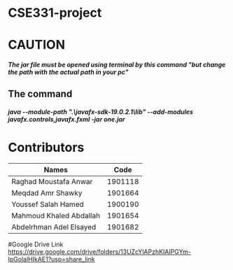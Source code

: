 # CSE331-project
# CAUTION
##### The jar file must be opened using terminal by this command "but change the path with the actual path in your pc"
## The command
##### java --module-path ".\javafx-sdk-19.0.2.1\lib" --add-modules javafx.controls,javafx.fxml -jar one.jar

# Contributors 
| Names | Code |
| ------ | ------ |
| Raghad Moustafa Anwar | 1901118 |
| Meqdad Amr Shawky | 1901664 |
| Youssef Salah Hamed | 1900190 |
| Mahmoud Khaled Abdallah | 1901654 |
| Abdelrhman Adel Elsayed | 1901682 |

#Google Drive Link
https://drive.google.com/drive/folders/13UZcYlAPzhKIAIPGYm-IpGolalHIkAE1?usp=share_link
